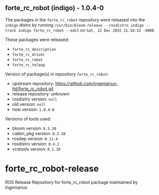 ## forte_rc_robot (indigo) - 1.0.4-0

The packages in the `forte_rc_robot` repository were released into the `indigo` distro by running `/usr/bin/bloom-release --rosdistro indigo --track indigo forte_rc_robot --edit` on `Sat, 12 Dec 2015 21:18:32 -0000`

These packages were released:
- `forte_rc_description`
- `forte_rc_driver`
- `forte_rc_robot`
- `forte_rc_teleop`

Version of package(s) in repository `forte_rc_robot`:
- upstream repository: https://github.com/ingeniarius-ltd/forte_rc_robot.git
- release repository: unknown
- rosdistro version: `null`
- old version: `null`
- new version: `1.0.4-0`

Versions of tools used:
- bloom version: `0.5.20`
- catkin_pkg version: `0.2.10`
- rosdep version: `0.11.4`
- rosdistro version: `0.4.2`
- vcstools version: `0.1.38`


# forte_rc_robot-release
 ROS Release Repository for forte_rc_robot package maintained by Ingeniarius
